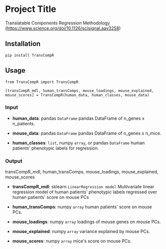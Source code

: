 # Project Title
Translatable Components Regression Methodology (https://www.science.org/doi/10.1126/scisignal.aay3258)

## Installation
```
pip install TransCompR
```

## Usage
```
from TransCompR import TransCompR
```
```
[transCompR_mdl, human_transComps, mouse_loadings, mouse_explained, mouse_scores] = TransCompR(human_data, human_classes, mouse_data)
```
### Input

- **human_data**: pandas `DataFrame` pandas DataFrame of n_genes x n_patients.

- **mouse_data**: pandas `DataFrame` pandas DataFrame of n_genes x n_mice.

- **human_classes**: `list`, numpy `array`, or pandas `DataFrame` human patients' phenotypic labels for regression.

### Output

transCompR_mdl, human_transComps, mouse_loadings, mouse_explained, mouse_scores

- **transCompR_mdl**: sklearn `LinearRegression model` Multivariate linear regression model of human patients' phenotypic labels regressed over human patients' score on mouse PCs

- **human_transComps**: numpy `array` human patients' score on mouse PCs.

- **mouse_loadings**: numpy `array` loadings of mouse genes on mouse PCs.

- **mouse_explained**: numpy `array` variance explained by mouse PCs.

- **mouse_scores**: numpy `array` mice's score on mouse PCs.

